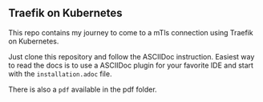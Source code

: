 Traefik on Kubernetes
---------------------

This repo contains my journey to come to a mTls connection using Traefik on Kubernetes.

Just clone this repository and follow the ASCIIDoc instruction. Easiest way to read the docs is to use a ASCIIDoc plugin for your favorite IDE and start with the `installation.adoc` file.

There is also a `pdf` available in the pdf folder.